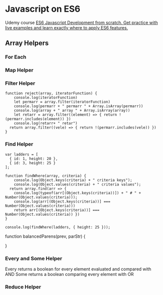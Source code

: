 # Javascript on ES6
Udemy course [ES6 Javascript Development from scratch. Get practice with live examples and learn exactly where to apply ES6 features.](https://www.udemy.com/course/javascript-es6-tutorial)
## Array Helpers

### For Each

### Map Helper
### Filter Helper
```
function reject(array, iteratorFunction) {
    console.log(iteratorFunction)
    let permarr = array.filter(iteratorFunction)
    console.log(permarr + " permarr " + Array.isArray(permarr))
    console.log(array + " array " + Array.isArray(array))
    let retarr = array.filter((element) => { return !(permarr.includes(element)) })
    console.log(retarr+ " retar")
  return array.filter((vele) => { return !(permarr.includes(vele)) })
}
```

### Find Helper

```
var ladders = [
  { id: 1, height: 20 },
  { id: 3, height: 25 }
];

function findWhere(array, criteria) {
    console.log(Object.keys(criteria) + " criteria keys");
    console.log(Object.values(criteria) + " criteria values");
  return array.find(arr => { 
    console.log(typeof(arr[(Object.keys(criteria))]) + " # " + Number(Object.values(criteria)));
    console.log(arr[(Object.keys(criteria))] === Number(Object.values(criteria)))
    return arr[(Object.keys(criteria))] === Number(Object.values(criteria)) })
}

console.log(findWhere(ladders, { height: 25 })); 
```

function balancedParens(prev, parStr) {


}


### Every and Some Helper
Every returns a boolean for every element evaluated and compared with AND
Some returns a boolean comparing every element with OR


### Reduce Helper
<!-- parStr.reduce((prev, paStr) => {
    if ( paStr.toArray().filter(char) ={ return char === "\(")} ){
        prev += 1
    } else {
        prev -= 1
    }
    return prev

}, 0) -->
